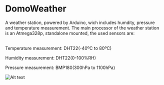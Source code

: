 # DomoWeather
A weather station, powered by Arduino, wich includes humdity, pressure and temperature measurement.
The main processor of the weather station is an Atmega328p, standalone mounted, the used sensors are:

<br> Temperature measurement: DHT22(-40ºC to 80ºC)

Humidity measurement: DHT22(0-100%RH) 

Pressure measurement: BMP180(300hPa to 1100hPa) 

![Alt text](https://cloud.githubusercontent.com/assets/16197107/11639426/11699db8-9d2d-11e5-96fd-6b7ff29cd69b.png "Station schematics")
